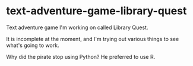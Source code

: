# text-adventure-game-library-quest
Text adventure game I'm working on called Library Quest.

It is incomplete at the moment, and I'm trying out various things to see what's going to work. 

Why did the pirate stop using Python? He preferred to use R.
